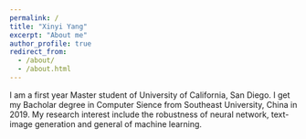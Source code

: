 ```yaml
---
permalink: /
title: "Xinyi Yang"
excerpt: "About me"
author_profile: true
redirect_from: 
  - /about/
  - /about.html
---
```


I am a first year Master student of University of California, San Diego. I get my Bacholar degree in Computer Sience from Southeast University, China in 2019. My research interest include the robustness of neural network, text-image generation and general of machine learning.
